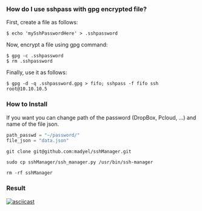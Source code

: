 
### How do I use sshpass with gpg encrypted file?

First, create a file as follows:
```
$ echo 'mySshPasswordHere' > .sshpassword
```

Now, encrypt a file using gpg command:

```
$ gpg -c .sshpassword
$ rm .sshpassword
```

Finally, use it as follows:

```
$ gpg -d -q .sshpassword.gpg > fifo; sshpass -f fifo ssh root@10.10.10.5
```

### How to Install

If you want you can change path of the password (DropBox, Pcloud, ...) and name of the file json.

```python
path_passwd = "~/password/"
file_json = "data.json"
```

```shell
git clone git@github.com:madyel/sshManager.git
```

```shell
sudo cp sshManager/ssh_manager.py /usr/bin/ssh-manager
```

```shell
rm -rf sshManager
```

### Result

[![asciicast](https://asciinema.org/a/m7e4qtxMlYp5v5h7vJMWUMzFk.svg)](https://asciinema.org/a/m7e4qtxMlYp5v5h7vJMWUMzFk)